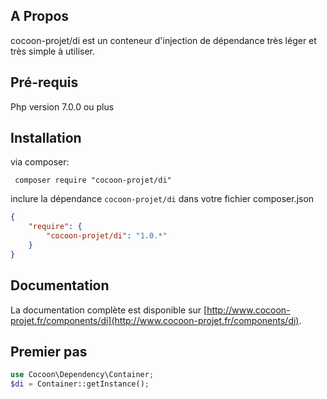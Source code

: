 ## A Propos

cocoon-projet/di est un conteneur d'injection de dépendance très léger et très simple à utiliser.

## Pré-requis

Php version 7.0.0 ou plus

## Installation
via composer:

     composer require "cocoon-projet/di"

inclure la dépendance `cocoon-projet/di` dans votre fichier composer.json

```json
{
    "require": {
        "cocoon-projet/di": "1.0.*"
    }
}
```

## Documentation
La documentation complète est disponible sur [http://www.cocoon-projet.fr/components/di](http://www.cocoon-projet.fr/components/di).

## Premier pas

```php
use Cocoon\Dependency\Container;
$di = Container::getInstance();
```